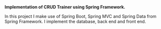 **Implementation of CRUD Trainer using Spring Framework.**

In this project I make use of Spring Boot, Spring MVC and Spring Data from Spring Framework.
I implement the database, back end and front end.
